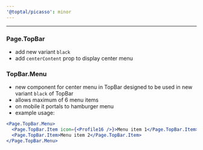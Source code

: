 ```yaml
---
'@toptal/picasso': minor
---
```


---

### Page.TopBar

- add new variant `black`
- add `centerContent` prop to display center menu

### TopBar.Menu

- new component for center menu in TopBar designed to be used in new variant `black` of TopBar
- allows maximum of 6 menu items
- on mobile it portals to hamburger menu
- example usage:

```jsx
<Page.TopBar.Menu>
  <Page.TopBar.Item icon={<Profile16 />}>Menu item 1</Page.TopBar.Item>
  <Page.TopBar.Item>Menu item 2</Page.TopBar.Item>
</Page.TopBar.Menu>
```
